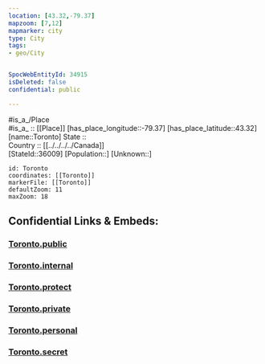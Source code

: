 ```yaml
---
location: [43.32,-79.37] 
mapzoom: [7,12] 
mapmarker: city 
type: City
tags:
- geo/City


SpocWebEntityId: 34915
isDeleted: false
confidential: public

---
```

#is_a_/Place  
#is_a_ :: [[Place]] 
[has_place_longitude::-79.37] 
[has_place_latitude::43.32] 
[name::Toronto] 
State ::  
Country :: [[../../../../Canada]]  
[StateId::36009] 
[Population::] 
[Unknown::] 


```leaflet
id: Toronto
coordinates: [[Toronto]] 
markerFile: [[Toronto]] 
defaultZoom: 11 
maxZoom: 18
```


## Confidential Links & Embeds: 

### [Toronto.public](/_public/\Earth\Continent\America~North\Canada\provinces~Canada\Ontario\CityToronto.public.md) 

### [Toronto.internal](/_internal/\Earth\Continent\America~North\Canada\provinces~Canada\Ontario\CityToronto.internal.md) 

### [Toronto.protect](/_protect/\Earth\Continent\America~North\Canada\provinces~Canada\Ontario\CityToronto.protect.md) 

### [Toronto.private](/_private/\Earth\Continent\America~North\Canada\provinces~Canada\Ontario\CityToronto.private.md) 

### [Toronto.personal](/_personal/\Earth\Continent\America~North\Canada\provinces~Canada\Ontario\CityToronto.personal.md) 

### [Toronto.secret](/_secret/\Earth\Continent\America~North\Canada\provinces~Canada\Ontario\CityToronto.secret.md)

